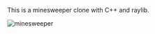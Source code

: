 This is a minesweeper clone with C++ and raylib. <br>

![minesweeper](https://github.com/user-attachments/assets/841321d7-9255-4953-8768-ac21386e3d5c)
